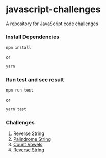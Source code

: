 # javascript-challenges

A repository for JavaScript code challenges

### Install Dependencies

```bash
npm install
```

or

```bash
yarn
```

### Run test and see result

```bash
npm run test
```

or

```bash
yarn test
```

### Challenges

1. [Reverse String](https://github.com/hamidjavadi/javascript-challenges/tree/main/src/reverseString)
2. [Palindrome String](https://github.com/hamidjavadi/javascript-challenges/tree/main/src/isPalindrome)
3. [Count Vowels](https://github.com/hamidjavadi/javascript-challenges/tree/main/src/countVowels)
4. [Reverse String](https://github.com/hamidjavadi/javascript-challenges/tree/main/src/findMax)
